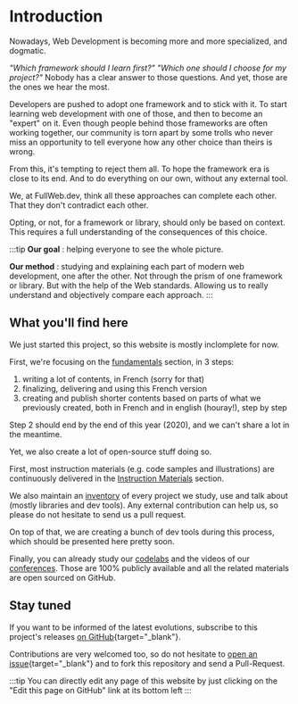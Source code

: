 # Introduction

Nowadays, Web Development is becoming more and more specialized, and dogmatic.

_"Which framework should I learn first?" "Which one should I choose for my project?"_ Nobody has a clear answer to those questions. And yet, those are the ones we hear the most.

Developers are pushed to adopt one framework and to stick with it. To start learning web development with one of those, and then to become an "expert" on it. Even though people behind those frameworks are often working together, our community is torn apart by some trolls who never miss an opportunity to tell everyone how any other choice than theirs is wrong.

From this, it's tempting to reject them all. To hope the framework era is close to its end. And to do everything on our own, without any external tool.

We, at FullWeb.dev, think all these approaches can complete each other. That they don't contradict each other.

Opting, or not, for a framework or library, should only be based on context. This requires a full understanding of the consequences of this choice.

:::tip
**Our goal** : helping everyone to see the whole picture.

**Our method** : studying and explaining each part of modern web development, one after the other. Not through the prism of one framework or library. But with the help of the Web standards. Allowing us to really understand and objectively compare each approach.
:::

## What you'll find here

We just started this project, so this website is mostly inclomplete for now.

First, we're focusing on the [fundamentals](/02-fundamentals/) section, in 3 steps:

1. writing a lot of contents, in French (sorry for that)
2. finalizing, delivering and using this French version
3. creating and publish shorter contents based on parts of what we previously created, both in French and in english (houray!), step by step

Step 2 should end by the end of this year (2020), and we can't share a lot in the meantime.

Yet, we also create a lot of open-source stuff doing so.

First, most instruction materials (e.g. code samples and illustrations) are continuously delivered in the [Instruction Materials](/02-fundamentals/02-fundamentals/02-materials/) section.

We also maintain an [inventory](/03-inventory/) of every project we study, use and talk about (mostly libraries and dev tools). Any external contribution can help us, so please do not hesitate to send us a pull request.

On top of that, we are creating a bunch of dev tools during this process, which should be presented here pretty soon.

Finally, you can already study our [codelabs](/04-codelabs/) and the videos of our [conferences](/05-conferences/). Those are 100% publicly available and all the related materials are open sourced on GitHub.

## Stay tuned

If you want to be informed of the latest evolutions, subscribe to this project's releases [on GitHub](https://github.com/fullwebdev/fullwebdev){target="\_blank"}.

Contributions are very welcomed too, so do not hesitate to [open an issue](https://github.com/fullwebdev/fullwebdev/issues/new){target="\_blank"} and to fork this repository and send a Pull-Request.

:::tip
You can directly edit any page of this website by just clicking on the "Edit this page on GitHub" link at its bottom left
:::
